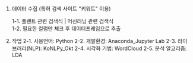 1. 데이터 수집 (특허 검색 사이트 "키워트" 이용)

   1-1. 플랜트 관련 검색식 | 머신러닝 관련 검색식   
   1-2. 필요한 컬럼만 체크 후 데이터프레임으로 추출

4. 작업
   2-1. 사용언어: Python
   2-2. 개발환경: Anaconda_Jupyter Lab
   2-3. 라이브러리(NLP): KoNLPy_Okt
   2-4. 시각화 기법: WordCloud
   2-5. 분석 알고리즘: LDA
